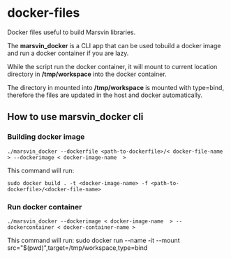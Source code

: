 # docker-files

Docker files useful to build Marsvin libraries.

The **marsvin_docker** is a CLI app that can be used tobuild a docker image and run a docker container if you are lazy.

While the script run the docker container, it will mount to current location directory in **/tmp/workspace** into the docker container.

The directory in mounted into **/tmp/workspace** is mounted with type=bind, therefore the files are updated in the host and docker automatically.

## How to use **marsvin_docker** cli

### Building docker image

```
./marsvin_docker --dockerfile <path-to-dockerfile>/< docker-file-name > --dockerimage < docker-image-name  >
```

This command will run:
```
sudo docker build . -t <docker-image-name> -f <path-to-dockerfile>/<docker-file-name>
```

### Run docker container

```
./marsvin_docker --dockerimage < docker-image-name  > --dockercontainer < docker-container-name >
```

This command will run:
sudo docker run --name <docker-container-name> -it --mount src="$(pwd)",target=/tmp/workspace,type=bind <docker-image-name>

